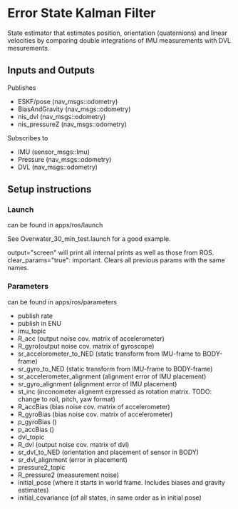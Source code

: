 # Error State Kalman Filter

State estimator that estimates position, orientation (quaternions) and linear velocities by comparing double integrations of IMU measurements with DVL mesurements. 

## Inputs and Outputs

Publishes

- ESKF/pose (nav_msgs::odometry)
- BiasAndGravity (nav_msgs::odometry)
- nis_dvl (nav_msgs::odometry)
- nis_pressureZ (nav_msgs::odometry)

Subscribes to 

- IMU (sensor_msgs::Imu)
- Pressure (nav_msgs::odometry)
- DVL (nav_msgs::odometry)

## Setup instructions

### Launch

can be found in apps/ros/launch

See Overwater_30_min_test.launch for a good example.

output="screen" will print all internal prints as well as those from ROS.
clear_params="true": important. Clears all previous params with the same names. 


### Parameters

can be found in apps/ros/parameters

- publish rate
- publish in ENU
- imu_topic
- R_acc (output noise cov. matrix of accelerometer)
- R_gyro(output noise cov. matrix of gyroscope)
- sr_accelorometer_to_NED (static transform from IMU-frame to BODY-frame)
- sr_gyro_to_NED (static transform from IMU-frame to BODY-frame)
- sr_accelerometer_alignment (alignment error of IMU placement)
- sr_gyro_alignment (alignment error of IMU placement)
- st_inc (inconometer alignemt expressed as rotation matrix. TODO: change to roll, pitch, yaw format)
- R_accBias (bias noise cov. matrix of accelerometer)
- R_gyroBias (bias noise cov. matrix of accelerometer)
- p_gyroBias ()
- p_accBias ()
- dvl_topic
- R_dvl (output noise cov. matrix of dvl)
- sr_dvl_to_NED (orientation and placement of sensor in BODY) 
- sr_dvl_alignment (error in placement)
- pressure2_topic
- R_pressure2 (measurement noise)
- initial_pose (where it starts in world frame. Includes biases and gravity estimates)
- initial_covariance (of all states, in same order as in initial pose)

